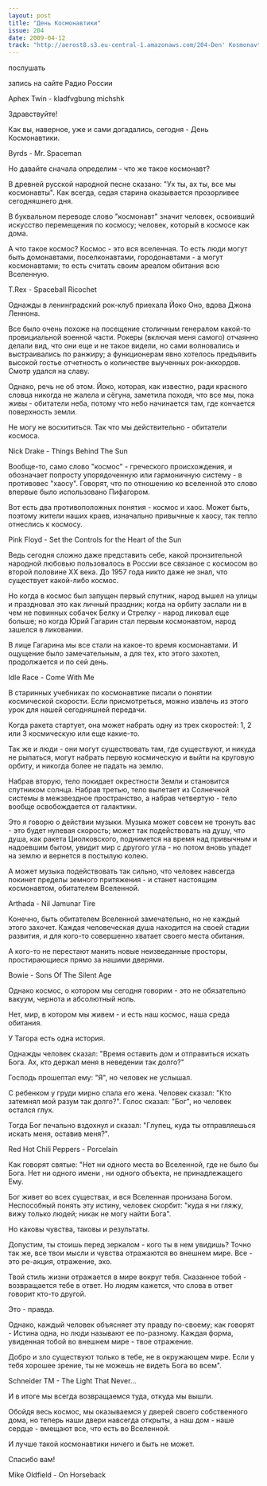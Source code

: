 ```yaml
---
layout: post
title: "День Космонавтики"
issue: 204
date: 2009-04-12
track: "http://aerost8.s3.eu-central-1.amazonaws.com/204-Den' Kosmonavtiki.mp3"
---
```


послушать

запись на сайте Радио России

Aphex Twin - kladfvgbung michshk

Здравствуйте!

Как вы, наверное, уже и сами догадались, сегодня - День Космонавтики.

Byrds - Mr. Spaceman

Но давайте сначала определим - что же такое космонавт?

В древней русской народной песне сказано: "Ух ты, ах ты, все мы космонавты". Как всегда, седая старина оказывается прозорливее сегодняшнего дня.

В буквальном переводе слово "космонавт" значит человек, освоивший искусство перемещения по космосу; человек, который в космосе как дома.

А что такое космос? Космос - это вся вселенная. То есть люди могут быть домонавтами, поселконавтами, городонавтами - а могут космонавтами; то есть считать своим ареалом обитания всю Вселенную.

T.Rex - Spaceball Ricochet

Однажды в ленинградский рок-клуб приехала Йоко Оно, вдова Джона Леннона.

Все было очень похоже на посещение столичным генералом какой-то провициальной военной части. Рокеры (включая меня самого) отчаянно делали вид, что они еще и не такое видели, но сами волновались и выстраивались по ранжиру; а функционерам явно хотелось предъявить высокой гостье отчетность о количестве выученных рок-аккордов. Смотр удался на славу.

Однако, речь не об этом. Йоко, которая, как известно, ради красного словца никогда не жалела и сёгуна, заметила походя, что все мы, пока живы - обитатели неба, потому что небо начинается там, где кончается поверхность земли.

Не могу не восхититься. Так что мы действительно - обитатели космоса.

Nick Drake - Things Behind The Sun

Вообще-то, само слово "космос" - греческого происхождения, и обозначает попросту упорядоченную или гармоничную систему - в противовес "хаосу". Говорят, что по отношению ко вселенной это слово впервые было использовано Пифагором.

Вот есть два противоположных понятия - космос и хаос. Может быть, поэтому жители наших краев, изначально привычные к хаосу, так тепло отнеслись к космосу.

Pink Floyd - Set the Controls for the Heart of the Sun

Ведь сегодня сложно даже представить себе, какой пронзительной народной любовью пользовалось в России все связаное с космосом во второй половине XX века. До 1957 года никто даже не знал, что существует какой-либо космос.

Но когда в космос был запущен первый спутник, народ вышел на улицы и праздновал это как личный праздник; когда на орбиту заслали ни в чем не повинных собачек Белку и Стрелку - народ ликовал еще больше; но когда Юрий Гагарин стал первым космонавтом, народ зашелся в ликовании.

В лице Гагарина мы все стали на какое-то время космонавтами. И ощущение было замечательным, а для тех, кто этого захотел, продолжается и по сей день.

Idle Race - Come With Me

В старинных учебниках по космонавтике писали о понятии космической скорости. Если присмотреться, можно извлечь из этого урок для нашей сегодняшней передачи.

Когда ракета стартует, она может набрать одну из трех скоростей: 1, 2 или 3 космическую или еще какие-то.

Так же и люди - они могут существовать там, где существуют, и никуда не рыпаться, могут набрать первую космическую и выйти на круговую орбиту, и никогда более не падать на землю.

Набрав вторую, тело покидает окрестности Земли и становится спутником солнца. Набрав третью, тело вылетает из Солнечной системы в межзвездное пространство, а набрав четвертую - тело вообще освобождается от галактики.

Это я говорю о действии музыки. Музыка может совсем не тронуть вас - это будет нулевая скорость; может так подействовать на душу, что душа, как ракета Циолковского, поднимется на время над привычным и надоевшим бытом, увидит мир с другого угла - но потом вновь упадет на землю и вернется в постылую колею.

А может музыка подействовать так сильно, что человек навсегда покинет пределы земного притяжения - и станет настоящим космонавтом, обитателем Вселенной.

Arthada - Nil Jamunar Tire

Конечно, быть обитателем Вселенной замечательно, но не каждый этого захочет. Каждая человеческая душа находится на своей стадии развития, и для кого-то совершенно хватает своего места обитания.

А кого-то не перестают манить новые неизведанные просторы, простирающиеся прямо за нашими дверями.

Bowie - Sons Of The Silent Age

Однако космос, о котором мы сегодня говорим - это не обязательно вакуум, чернота и абсолютный ноль.

Нет, мир, в котором мы живем - и есть наш космос, наша среда обитания.

У Тагора есть одна история.

Однажды человек сказал: "Время оставить дом и отправиться искать Бога. Ах, кто держал меня в неведении так долго?"

Господь прошептал ему: "Я", но человек не услышал.

С ребенком у груди мирно спала его жена. Человек сказал: "Кто затемнял мой разум так долго?". Голос сказал: "Бог", но человек остался глух.

Тогда Бог печально вздохнул и сказал: "Глупец, куда ты отправляешься искать меня, оставив меня?".

Red Hot Chili Peppers - Porcelain

Как говорят святые: "Нет ни одного места во Вселенной, где не было бы Бога. Нет ни одного имени , ни одного объекта, не принадлежащего Ему.

Бог живет во всех существах, и вся Вселенная пронизана Богом. Неспособный понять эту истину, человек скорбит: "куда я ни гляжу, вижу только людей; никак не могу найти Бога".

Но каковы чувства, таковы и результаты.

Допустим, ты стоишь перед зеркалом - кого ты в нем увидишь? Точно так же, все твои мысли и чувства отражаются во внешнем мире. Все - это ре-акция, отражение, эхо.

Твой стиль жизни отражается в мире вокруг тебя. Сказанное тобой - возвращается тебе в ответ. Но людям кажется, что слова в ответ говорит кто-то другой.

Это - правда.

Однако, каждый человек объясняет эту правду по-своему; как говорят - Истина одна, но люди называют ее по-разному. Каждая форма, увиденная тобой во внешнем мире - твое отражение.

Добро и зло существуют только в тебе, не в окружающем мире. Если у тебя хорошее зрение, ты не можешь не видеть Бога во всем".

Schneider TM - The Light That Never...

И в итоге мы всегда возвращаемся туда, откуда мы вышли.

Обойдя весь космос, мы оказываемся у дверей своего собственного дома, но теперь наши двери навсегда открыты, а наш дом - наше сердце - вмещают все, что есть во Вселенной.

И лучше такой космонавтики ничего и быть не может.

Спасибо вам!

Mike Oldfield - On Horseback
